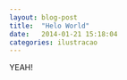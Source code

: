 ```yaml
---
layout: blog-post
title:  "Helo World"
date:   2014-01-21 15:18:04
categories: ilustracao
---
```


YEAH!
